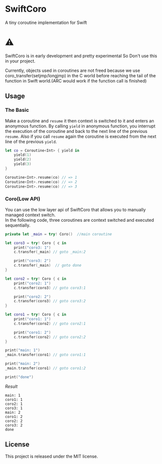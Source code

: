 # SwiftCoro

A tiny coroutine implementation for Swift

# ⚠️
SwiftCoro is in early development and pretty experimental So Don't use this in your project.

Currently, objects used in coroutines are not freed because we use coro_transfer(setjmp/longjmp) in the C world before reaching the tail of the function in Swift world.(ARC would work if the function call is finished)

## Usage

### The Basic

Make a coroutine and `resume` it then context is switched to it and enters an anonymous function.
By calling `yield` in anonymous function, you interrupt the execution of the coroutine and back to the next line of the previous `resume`.
Also if you call `resume` again the coroutine is executed from the next line of the previous `yield`.

```swift
let co = Coroutine<Int> { yield in
    yield(1)
    yield(2)
    yield(3)
}

Coroutine<Int>.resume(co) // => 1
Coroutine<Int>.resume(co) // => 2
Coroutine<Int>.resume(co) // => 3
```

### Coro(Low API)

You can use the low layer api of SwiftCoro that allows you to manually managed context switch.  
In the following code, three coroutines are context switched and executed sequentially.

```swift
private let _main = try! Coro()  //main coroutine

let coro3 = try! Coro { c in
    print("coro3: 1")
    c.transfer(_main) // goto _main:2

    print("coro3: 2")
    c.transfer(_main)  // goto done
}

let coro2 = try! Coro { c in
    print("coro2: 1")
    c.transfer(coro3) // goto coro3:1

    print("coro2: 2")
    c.transfer(coro3) // goto coro3:2
}

let coro1 = try! Coro { c in
    print("coro1: 1")
    c.transfer(coro2) // goto coro2:1

    print("coro1: 2")
    c.transfer(coro2) // goto coro2:2
}

print("main: 1")
_main.transfer(coro1) // goto coro1:1

print("main: 2")
_main.transfer(coro1) // goto coro1:2

print("done")
```
*Result*
```
main: 1
coro1: 1
coro2: 1
coro3: 1
main: 2
coro1: 2
coro2: 2
coro3: 2
done
```

## License
This project is released under the MIT license.
